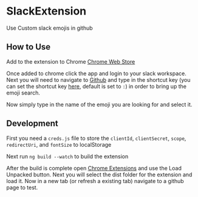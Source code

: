 # SlackExtension

Use Custom slack emojis in github

## How to Use

Add to the extension to Chrome [Chrome Web Store](https://chrome.google.com/webstore/detail/iaigeepmkbaoeebbobooiplapajefmjd/publish-accepted?authuser=0&hl=en)

Once added to chrome click the app and login to your slack workspace.
 Next you will need to navigate to [Github](https://github.com) and type in the shortcut key (you can set the shortcut key [here](chrome-extension://iaigeepmkbaoeebbobooiplapajefmjd/options.html), default is set to `:`) in order to bring up the emoji search.
 
 Now simply type in the name of the emoji you are looking for and select it. 

## Development

First you need a `creds.js` file to store the `clientId`, `clientSecret`, `scope`, `redirectUri`, and `fontSize` to localStorage

Next run `ng build --watch` to build the extension

After the build is complete open [Chrome Extensions](chrome://extensions/) and use the Load Unpacked button.
Next you will select the dist folder for the extension and load it.
Now in a new tab (or refresh a existing tab) navigate to a github page to test. 
